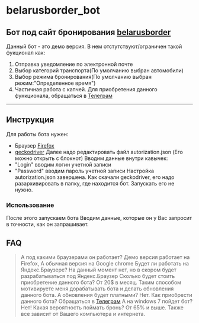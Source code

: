 # belarusborder_bot
Бот под сайт бронирования [belarusborder](https://belarusborder.by/)
---
Данный бот - это демо версия. 
В нем отстутствуют/ограничен такой фукционал как:
1.  Отправка уведомление по электронной почте
2.  Выбор категорий транспорта(По умолчанию выбран автомобили)
3.  Выбор режима бронирования(По умолчанию выбран режим:"Определенное время")
4.  Частичная работа с капчей.
Для приобретения данного функционала, обращаться в [Телеграм](https://t.me/Necrodead)
---
## Инструкция
Для работы бота нужен: 
-   Браузер [Firefox](https://download.mozilla.org/?product=firefox-stub&os=win&lang=ru)
-   [geckodriver](https://github.com/mozilla/geckodriver/releases/download/v0.30.0/geckodriver-v0.30.0-win64.zip)
Далее надо редактировать файл autorization.json (Его можно открыть с блокнот)
Вводим данные внутри кавычек:
-   "Login" вводим логин учетной записи
-   "Password" вводим пароль учетной записи
Настройка autorization.json завершена.
Как скачали geckodriver, его надо разархивировать в папку, где находится бот.
Запускать его не нужно.
### Использование
После этого запускаем бота
Вводим данные, которые он у Вас запросит в точности, как он запрашивает.
## FAQ
> А под какими браузерами он работает?
Демо версия работает на Firefox, А обычная версия на Google chrome
> Будет ли работать на Яндекс.Браузере?
На данный момент нет, но в скором будет разрабатываться под Яндекс.Браузер
> Сколько будет стоить приобретение данного бота?
От 20$ в месяц. Таким способом мотивируете меня дорабатывать бота и делать обновления данного бота.
> А обновления будет платными?
Нет.
> Как приобрести данного бота?
Обращаться в [Телеграм](https://t.me/Necrodead)
> А на windows 7 пойдет бот?
Нет!
> Какая вероятность поймать бронь?
От 65% и выше. Также все зависит от Вашего компьютера и интернета. 